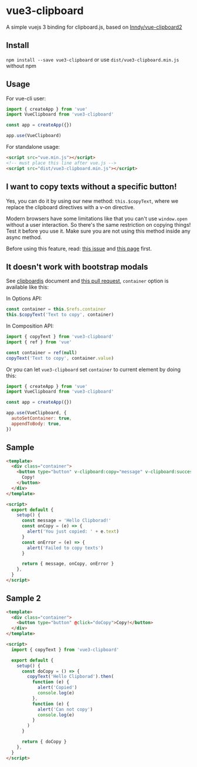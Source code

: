 # vue3-clipboard

A simple vuejs 3 binding for clipboard.js, based on [Inndy/vue-clipboard2](https://github.com/Inndy/vue-clipboard2)

## Install

`npm install --save vue3-clipboard` or use `dist/vue3-clipboard.min.js` without npm

## Usage

For vue-cli user:

```javascript
import { createApp } from 'vue'
import VueClipboard from 'vue3-clipboard'

const app = createApp({})

app.use(VueClipboard)
```

For standalone usage:

```html
<script src="vue.min.js"></script>
<!-- must place this line after vue.js -->
<script src="dist/vue3-clipboard.min.js"></script>
```

## I want to copy texts without a specific button!

Yes, you can do it by using our new method: `this.$copyText`,
where we replace the clipboard directives with a v-on directive.

Modern browsers have some limitations like that you can't use `window.open` without a user interaction.
So there's the same restriction on copying things! Test it before you use it. Make sure you are not
using this method inside any async method.

Before using this feature, read:
[this issue](https://github.com/zenorocha/clipboard.js/issues/218) and
[this page](https://github.com/zenorocha/clipboard.js/wiki/Known-Limitations) first.

## It doesn't work with bootstrap modals

See [clipboardjs](https://clipboardjs.com/#advanced-usage) document and [this pull request](https://github.com/Inndy/vue-clipboard2/pull/23), `container` option is available like this:

In Options API:

```js
const container = this.$refs.container
this.$copyText('Text to copy', container)
```

In Composition API:

```js
import { copyText } from 'vue3-clipboard'
import { ref } from 'vue'

const container = ref(null)
copyText('Text to copy', container.value)
```

Or you can let `vue3-clipboard` set `container` to current element by doing this:

```js
import { createApp } from 'vue'
import VueClipboard from 'vue3-clipboard'

const app = createApp({})

app.use(VueClipboard, {
  autoSetContainer: true,
  appendToBody: true,
})
```

## Sample

```html
<template>
  <div class="container">
    <button type="button" v-clipboard:copy="message" v-clipboard:success="onCopy" v-clipboard:error="onError">
      Copy!
    </button>
  </div>
</template>

<script>
  export default {
    setup() {
      const message = 'Hello Clipborad!'
      const onCopy = (e) => {
        alert('You just copied: ' + e.text)
      }
      const onError = (e) => {
        alert('Failed to copy texts')
      }

      return { message, onCopy, onError }
    },
  }
</script>
```

## Sample 2

```html
<template>
  <div class="container">
    <button type="button" @click="doCopy">Copy!</button>
  </div>
</template>

<script>
  import { copyText } from 'vue3-clipboard'

  export default {
    setup() {
      const doCopy = () => {
        copyText('Hello Clipborad').then(
          function (e) {
            alert('Copied')
            console.log(e)
          },
          function (e) {
            alert('Can not copy')
            console.log(e)
          }
        )
      }

      return { doCopy }
    },
  }
</script>
```
